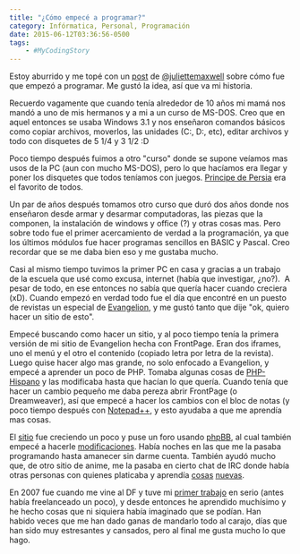 ```yaml
---
title: "¿Cómo empecé a programar?"
category: Infórmatica, Personal, Programación
date: 2015-06-12T03:36:56-0500
tags:
    - #MyCodingStory
---
```


Estoy aburrido y me topé con un [post](http://littlej.in/2015/06/mycodingstory-womenintech/) de [@juliettemaxwell](https://twitter.com/juliettemaxwell) sobre cómo fue que empezó a programar. Me gustó la idea, así que va mi historia.

Recuerdo vagamente que cuando tenía alrededor de 10 años mi mamá nos mandó a uno de mis hermanos y a mi a un curso de MS-DOS. Creo que en aquel entonces se usaba Windows 3.1 y nos enseñaron comandos básicos como copiar archivos, moverlos, las unidades (C:, D:, etc), editar archivos y todo con disquetes de 5 1/4 y 3 1/2 :D

Poco tiempo después fuimos a otro "curso" donde se supone veíamos mas usos de la PC (aun con mucho MS-DOS), pero lo que hacíamos era llegar y poner los disquetes que todos teníamos con juegos. [Principe de Persia](http://en.wikipedia.org/wiki/Prince_of_Persia_(1989_video_game)) era el favorito de todos.

Un par de años después tomamos otro curso que duró dos años donde nos enseñaron desde armar y desarmar computadoras, las piezas que la componen, la instalación de windows y office (?) y otras cosas mas. Pero sobre todo fue el primer acercamiento de verdad a la programación, ya que los últimos módulos fue hacer programas sencillos en BASIC y Pascal. Creo recordar que se me daba bien eso y me gustaba mucho.

Casi al mismo tiempo tuvimos la primer PC en casa y gracias a un trabajo de la escuela que usé como excusa, internet (había que investigar, ¿no?).  A pesar de todo, en ese entonces no sabía que quería hacer cuando creciera (xD). Cuando empezó en verdad todo fue el día que encontré en un puesto de revistas un especial de [Evangelion](http://en.wikipedia.org/wiki/Neon_Genesis_Evangelion), y me gustó tanto que dije "ok, quiero hacer un sitio de esto".

Empecé buscando como hacer un sitio, y al poco tiempo tenía la primera versión de mi sitio de Evangelion hecha con FrontPage. Eran dos iframes, uno el menú y el otro el contenido (copiado letra por letra de la revista). Luego quise hacer algo mas grande, no solo enfocado a Evangelion, y empecé a aprender un poco de PHP. Tomaba algunas cosas de [PHP-Hispano](http://www.php-hispano.net/) y las modificaba hasta que hacían lo que quería. Cuando tenía que hacer un cambio pequeño me daba pereza abrir FrontPage (o Dreamweaver), así que empecé a hacer los cambios con el bloc de notas (y poco tiempo después con [Notepad++](https://notepad-plus-plus.org/), y esto ayudaba a que me aprendía mas cosas.

El [sitio](https://web.archive.org/web/20030602171421/http://otakuanime.vivelared.com/main.php) fue creciendo un poco y puse un foro usando [phpBB](https://www.phpbb.com/), al cual también empecé a hacerle [modificaciones](/2007-12-19--resize-images-for-phpbb3/). Había noches en las que me la pasaba programando hasta amanecer sin darme cuenta. También ayudó mucho que, de otro sitio de anime, me la pasaba en cierto chat de IRC donde había otras personas con quienes platicaba y aprendía [cosas](/2006-03-22--simplificar-codigo/) [nuevas](/2008-04-02--cosas-del-mirc-scripting/).

En 2007 fue cuando me vine al DF y tuve mi [primer trabajo](/2007-10-12--detectar-bloqmayus-con-javascript/) en serio (antes había freelanceado un poco), y desde entonces he aprendido muchísimo y he hecho cosas que ni siquiera había imaginado que se podían. Han habido veces que me han dado ganas de mandarlo todo al carajo, días que han sido muy estresantes y cansados, pero al final me gusta mucho lo que hago.
